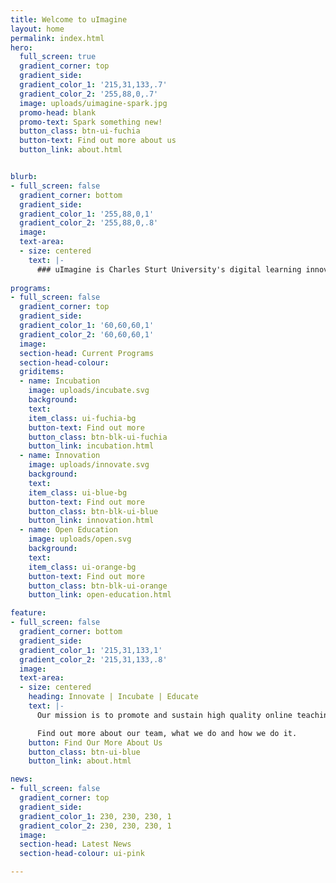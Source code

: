 ```yaml
---
title: Welcome to uImagine
layout: home
permalink: index.html
hero:
  full_screen: true
  gradient_corner: top
  gradient_side:
  gradient_color_1: '215,31,133,.7'
  gradient_color_2: '255,88,0,.7'
  image: uploads/uimagine-spark.jpg
  promo-head: blank
  promo-text: Spark something new!
  button_class: btn-ui-fuchia
  button-text: Find out more about us
  button_link: about.html


blurb:
- full_screen: false
  gradient_corner: bottom
  gradient_side:
  gradient_color_1: '255,88,0,1'
  gradient_color_2: '255,88,0,.8'
  image:
  text-area:
  - size: centered
    text: |-
      ### uImagine is Charles Sturt University's digital learning innovation laboratory and part of the Division of Learning and teaching.
      
programs:
- full_screen: false
  gradient_corner: top
  gradient_side:
  gradient_color_1: '60,60,60,1'
  gradient_color_2: '60,60,60,1'
  image:
  section-head: Current Programs
  section-head-colour:
  griditems:
  - name: Incubation
    image: uploads/incubate.svg
    background:
    text:
    item_class: ui-fuchia-bg
    button-text: Find out more
    button_class: btn-blk-ui-fuchia
    button_link: incubation.html
  - name: Innovation
    image: uploads/innovate.svg
    background:
    text:
    item_class: ui-blue-bg
    button-text: Find out more
    button_class: btn-blk-ui-blue
    button_link: innovation.html
  - name: Open Education
    image: uploads/open.svg
    background:
    text:
    item_class: ui-orange-bg
    button-text: Find out more
    button_class: btn-blk-ui-orange
    button_link: open-education.html

feature:
- full_screen: false
  gradient_corner: bottom
  gradient_side:
  gradient_color_1: '215,31,133,1'
  gradient_color_2: '215,31,133,.8'
  image:
  text-area:
  - size: centered
    heading: Innovate | Incubate | Educate
    text: |-
      Our mission is to promote and sustain high quality online teaching and learning through **innovative digital practice**, **scholarship** and **incubation**. We aim to explore new technologies and approaches to teaching practice, underpinned by innovative ways of thinking about the design of learning resources, learning spaces and online learning curriculum.Find out more about our team, what we do and how we do it.

      Find out more about our team, what we do and how we do it.
    button: Find Our More About Us
    button_class: btn-ui-blue
    button_link: about.html

news:
- full_screen: false
  gradient_corner: top
  gradient_side:
  gradient_color_1: 230, 230, 230, 1
  gradient_color_2: 230, 230, 230, 1
  image:
  section-head: Latest News
  section-head-colour: ui-pink

---
```

